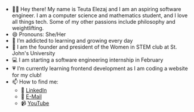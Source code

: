 - :woman_technologist: Hey there! My name is Teuta Elezaj and I am an aspiring software engineer. I am a computer science and mathematics student, and I love all things tech. Some of my other passions include philosophy and weightlifting.
- 😄 Pronouns: She/Her
- 🌱 I’m addicted to learning and growing every day
- :dna: I am the founder and president of the Women in STEM club at St. John's University
- :computer: I am starting a software engineering internship in February
- :heartpulse: I’m currently learning frontend development as I am coding a website for my club!
- 📫 How to find me: 
  - :speech_balloon: [LinkedIn](https://www.linkedin.com/in/teutaelezaj/)
  - :email: [E-Mail](mailto:teutaelezaj101@gmail.com)
  - :video_camera: [YouTube](https://www.youtube.com/channel/UC11ce69leCAWuG5L2uo4qHw)
